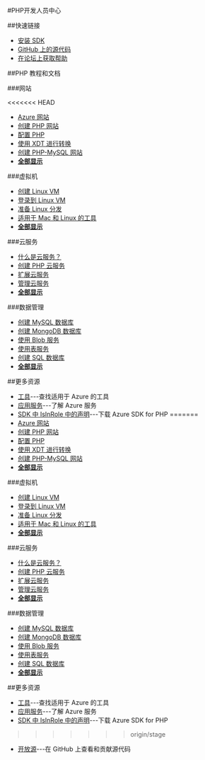 <properties 
pageTitle="Windows Azure 开发人员中心：PHP" 
description="" 
services="PHP" 
documentationCenter="Develop" 
authors="" 
manager="Tiffena" 
editor="Eric Chen" />
<tags ms.service="PHP"
    ms.date=""
    wacn.date=""
    />

#PHP开发人员中心

##快速链接

- [安装 SDK](/zh-cn/documentation/articles/php-download-sdk/)
- [GitHub 上的源代码](https://github.com/WindowsAzure/azure-sdk-for-php)
- [在论坛上获取帮助](/zh-cn/support/forums/)

##PHP 教程和文档

###网站

<<<<<<< HEAD
- [Azure 网站](/zh-cn/documentation/articles/fundamentals-application-models/#WebSites)
- [创建 PHP 网站](/zh-cn/documentation/articles/web-sites-php-create-web-sites/)
- [配置 PHP](/zh-cn/documentation/articles/web-sites-php-configure/)
- [使用 XDT 进行转换](/zh-cn/documentation/articles/web-sites-transform-extend/)
- [创建 PHP-MySQL 网站](/zh-cn/documentation/articles/web-sites-php-mysql-deploy-use-git/)
- **[全部显示](/documentation/develop/php/websites/)**

###虚拟机

- [创建 Linux VM](/zh-cn/documentation/articles/virtual-machines-linux-tutorial/)
- [登录到 Linux VM](/zh-cn/documentation/articles/virtual-machines-linux-how-to-log-on/)
- [准备 Linux 分发](/zh-cn/documentation/articles/virtual-machines-linux-create-upload-vhd/)
- [适用于 Mac 和 Linux 的工具](/zh-cn/documentation/articles/xplat-cli/)
- **[全部显示](/documentation/develop/php/virtual-machines/)**

###云服务

- [什么是云服务？](/zh-cn/documentation/articles/fundamentals-application-models/#CloudServices)
- [创建 PHP 云服务](/zh-cn/documentation/articles/cloud-services-php-create-web-role/)
- [扩展云服务](/zh-cn/documentation/articles/cloud-services-how-to-scale/)
- [管理云服务](/zh-cn/documentation/articles/cloud-services-how-to-manage/)
- **[全部显示](/documentation/develop/php/cloud-services/)**

###数据管理

- [创建 MySQL 数据库](/zh-cn/documentation/articles/store-php-create-mysql-database/)
- [创建 MongoDB 数据库](/zh-cn/documentation/articles/store-mongolab-php-create-mongodb/)
- [使用 Blob 服务](/zh-cn/documentation/articles/storage-php-how-to-use-blobs/)
- [使用表服务](/zh-cn/documentation/articles/storage-php-how-to-use-table-storage/)
- [创建 SQL 数据库](/zh-cn/documentation/articles/sql-database-php-how-to-use/)
- **[全部显示](/documentation/develop/php/data-management/)**

##更多资源

- [工具](/documentation/develop/php/tools/)---查找适用于 Azure 的工具
- [应用服务](/documentation/develop/php/app-services/)---了解 Azure 服务
- [SDK 中 IsInRole 中的声明](/zh-cn/documentation/articles/php-download-sdk/)---下载 Azure SDK for PHP
=======
- [Azure 网站](/documentation/articles/fundamentals-application-models/#WebSites)
- [创建 PHP 网站](/documentation/articles/web-sites-php-create-web-sites/)
- [配置 PHP](/documentation/articles/web-sites-php-configure/)
- [使用 XDT 进行转换](/documentation/articles/web-sites-transform-extend/)
- [创建 PHP-MySQL 网站](/documentation/articles/web-sites-php-mysql-deploy-use-git/)
- **[全部显示](/develop/php/websites/)**

###虚拟机

- [创建 Linux VM](/documentation/articles/virtual-machines-linux-tutorial/)
- [登录到 Linux VM](/documentation/articles/virtual-machines-linux-how-to-log-on/)
- [准备 Linux 分发](/documentation/articles/virtual-machines-linux-create-upload-vhd/)
- [适用于 Mac 和 Linux 的工具](/documentation/articles/xplat-cli/)
- **[全部显示](/develop/php/virtual-machines/)**

###云服务

- [什么是云服务？](/documentation/articles/fundamentals-application-models/#CloudServices)
- [创建 PHP 云服务](/documentation/articles/cloud-services-php-create-web-role/)
- [扩展云服务](/documentation/articles/cloud-services-how-to-scale/)
- [管理云服务](/documentation/articles/cloud-services-how-to-manage/)
- **[全部显示](/develop/php/cloud-services/)**

###数据管理

- [创建 MySQL 数据库](/documentation/articles/store-php-create-mysql-database/)
- [创建 MongoDB 数据库](/documentation/articles/store-mongolab-php-create-mongodb/)
- [使用 Blob 服务](/documentation/articles/storage-php-how-to-use-blobs/)
- [使用表服务](/documentation/articles/storage-php-how-to-use-table-storage/)
- [创建 SQL 数据库](/documentation/articles/sql-database-php-how-to-use/)
- **[全部显示](/develop/php/data-management/)**

##更多资源

- [工具](/develop/php/tools/)---查找适用于 Azure 的工具
- [应用服务](/develop/php/app-services/)---了解 Azure 服务
- [SDK 中 IsInRole 中的声明](/documentation/articles/php-download-sdk/)---下载 Azure SDK for PHP
>>>>>>> origin/stage
- [开放源](http://github.com/windowsazure/azure-sdk-for-php/)---在 GitHub 上查看和贡献源代码
